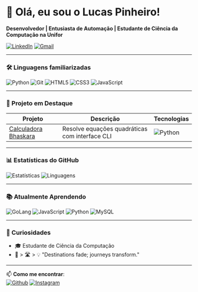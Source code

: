 # 👋 Olá, eu sou o Lucas Pinheiro!

**Desenvolvedor | Entusiasta de Automação | Estudante de Ciência da Computação na Unifor**

[![LinkedIn](https://img.shields.io/badge/LinkedIn-0077B5?style=for-the-badge&logo=linkedin&logoColor=white)](https://www.linkedin.com/in/lucas-pinheiro-9342b6287/)
[![Gmail](https://img.shields.io/badge/Gmail-D14836?style=for-the-badge&logo=gmail&logoColor=white)](mailto:lucaspbs07@gmail.com)

---

### 🛠️ Linguagens familiarizadas
![Python](https://img.shields.io/badge/Python-3776AB?style=for-the-badge&logo=python&logoColor=white)
![Git](https://img.shields.io/badge/Git-F05032?style=for-the-badge&logo=git&logoColor=white)
![HTML5](https://img.shields.io/badge/html5-%23E34F26.svg?style=for-the-badge&logo=html5&logoColor=white)
![CSS3](https://img.shields.io/badge/CSS3-1572B6?style=for-the-badge&logo=css3&logoColor=white)
![JavaScript](https://img.shields.io/badge/javascript-%23323330.svg?style=for-the-badge&logo=javascript&logoColor=%23F7DF1E)

---

### 📌 Projeto em Destaque
| Projeto | Descrição | Tecnologias |
|---------|-----------|-------------|
| [Calculadora Bhaskara](https://github.com/lukspbs/calculadora_bhaskara) | Resolve equações quadráticas com interface CLI | ![Python](https://img.shields.io/badge/-Python-yellow) |


---

### 📊 Estatísticas do GitHub
![Estatísticas](https://github-readme-stats.vercel.app/api?username=lukspbs&show_icons=true&theme=radical)
![Linguagens](https://github-readme-stats.vercel.app/api/top-langs/?username=lukspbs&layout=compact&theme=dark)

---

### 📚 Atualmente Aprendendo
![GoLang](https://img.shields.io/badge/Go-00ADD8?style=for-the-badge&logo=go&logoColor=white)
![JavaScript](https://img.shields.io/badge/JavaScript-323330?style=for-the-badge&logo=javascript&logoColor=F7DF1E)
![Python](https://img.shields.io/badge/Python-FFD43B?style=for-the-badge&logo=python&logoColor=blue)
![MySQL](https://img.shields.io/badge/mysql-4479A1.svg?style=for-the-badge&logo=mysql&logoColor=white)



---

### 💬 Curiosidades
- 🎓 Estudante de Ciência da Computação
- 🏁 > 🛣️ > 💡 "Destinations fade; journeys transform."

---

📫 **Como me encontrar**:  
[![Github](https://img.shields.io/badge/GitHub-100000?style=for-the-badge&logo=github&logoColor=white)](https://github.com/lukspbs)
[![Instagram](https://img.shields.io/badge/Instagram-E4405F?style=for-the-badge&logo=instagram&logoColor=white)](https://instagram.com/lukspbs)
